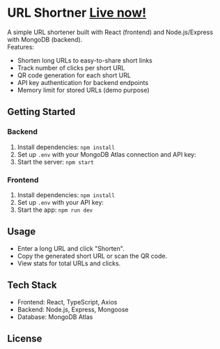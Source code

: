 # URL Shortner [Live now!](https://url-shortner-amber-pi.vercel.app/)

A simple URL shortener built with React (frontend) and Node.js/Express with MongoDB (backend).  
Features:
- Shorten long URLs to easy-to-share short links
- Track number of clicks per short URL
- QR code generation for each short URL
- API key authentication for backend endpoints
- Memory limit for stored URLs (demo purpose)

## Getting Started

### Backend
1. Install dependencies: `npm install`
2. Set up `.env` with your MongoDB Atlas connection and API key:
3. Start the server: `npm start`

### Frontend
1. Install dependencies: `npm install`
2. Set up `.env` with your API key:
3. Start the app: `npm run dev`

## Usage
- Enter a long URL and click "Shorten".
- Copy the generated short URL or scan the QR code.
- View stats for total URLs and clicks.

## Tech Stack
- Frontend: React, TypeScript, Axios
- Backend: Node.js, Express, Mongoose
- Database: MongoDB Atlas

## License
